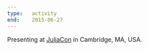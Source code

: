 ```yaml
---
type:   activity
end:    2015-06-27
---
```


Presenting at [JuliaCon][juliacon] in Cambridge, MA, USA.

[juliacon]: http://juliacon.org/2015/

